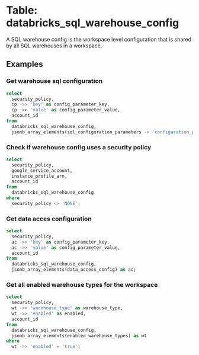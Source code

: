 # Table: databricks_sql_warehouse_config

A SQL warehouse config is the workspace level configuration that is shared by all SQL warehouses in a workspace.

## Examples

### Get warehouse sql configuration

```sql
select
  security_policy,
  cp ->> 'key' as config_parameter_key,
  cp ->> 'value' as config_parameter_value,
  account_id
from
  databricks_sql_warehouse_config,
  jsonb_array_elements(sql_configuration_parameters -> 'configuration_pairs') as cp;
```

### Check if warehouse config uses a security policy

```sql
select
  security_policy,
  google_service_account,
  instance_profile_arn,
  account_id
from
  databricks_sql_warehouse_config
where
  security_policy <> 'NONE';
```

### Get data acces configuration

```sql
select
  security_policy,
  ac ->> 'key' as config_parameter_key,
  ac ->> 'value' as config_parameter_value,
  account_id
from
  databricks_sql_warehouse_config,
  jsonb_array_elements(data_access_config) as ac;
```

### Get all enabled warehouse types for the workspace

```sql
select
  security_policy,
  wt ->> 'warehouse_type' as warehouse_type,
  wt ->> 'enabled' as enabled,
  account_id
from
  databricks_sql_warehouse_config,
  jsonb_array_elements(enabled_warehouse_types) as wt
where
  wt ->> 'enabled' = 'true';
```